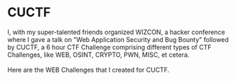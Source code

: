 # CUCTF
I, with my super-talented friends organized WIZCON, a hacker conference where I gave a talk on "Web Application Security and Bug Bounty" followed by CUCTF, a 6 hour CTF Challenge comprising different types of CTF Challenges, like WEB, OSINT, CRYPTO, PWN, MISC, et cetera.
<br><br>
Here are the WEB Challenges that I created for CUCTF.
